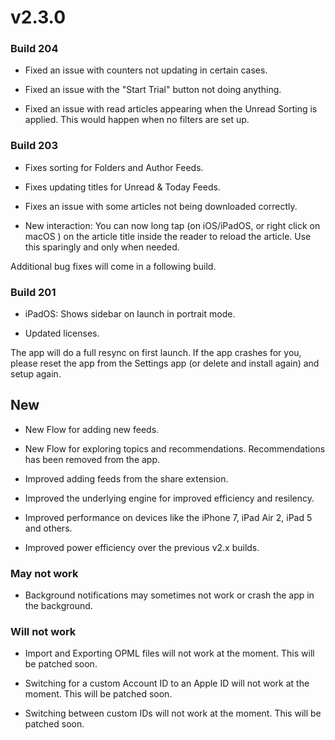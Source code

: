 # v2.3.0

### Build 204

- Fixed an issue with counters not updating in certain cases. 

- Fixed an issue with the "Start Trial" button not doing anything. 

- Fixed an issue with read articles appearing when the Unread Sorting is applied. This would happen when no filters are set up.  

### Build 203

- Fixes sorting for Folders and Author Feeds.

- Fixes updating titles for Unread & Today Feeds. 

- Fixes an issue with some articles not being downloaded correctly. 

- New interaction: You can now long tap (on iOS/iPadOS, or right click on macOS ) on the article title inside the reader to reload the article. Use this sparingly and only when needed. 

Additional bug fixes will come in a following build. 

### Build 201

- iPadOS: Shows sidebar on launch in portrait mode. 

- Updated licenses.

The app will do a full resync on first launch. If the app crashes for you, please reset the app from the Settings app (or delete and install again) and setup again.  

## New 

- New Flow for adding new feeds. 

- New Flow for exploring topics and recommendations. Recommendations has been removed from the app. 

- Improved adding feeds from the share extension. 

- Improved the underlying engine for improved efficiency and resilency. 

- Improved performance on devices like the iPhone 7, iPad Air 2, iPad 5 and others. 

- Improved power efficiency over the previous v2.x builds. 

### May not work

- Background notifications may sometimes not work or crash the app in the background. 

### Will not work

- Import and Exporting OPML files will not work at the moment. This will be patched soon. 

- Switching for a custom Account ID to an Apple ID will not work at the moment. This will be patched soon. 

- Switching between custom IDs will not work at the moment. This will be patched soon. 

